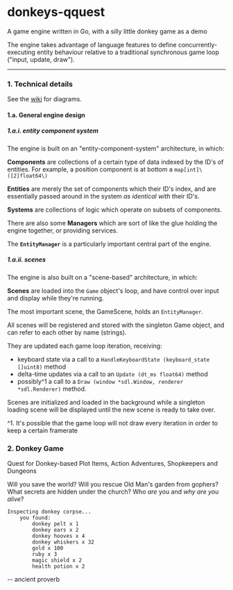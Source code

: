 
donkeys-qquest
===

A game engine written in Go, with a silly little donkey game as a demo

The engine takes advantage of language features to define concurrently-executing entity behaviour relative to a traditional synchronous game loop ("input, update, draw").


---


### 1. Technical details

See the [wiki](https://github.com/dt-rush/donkeys-qquest/wiki) for diagrams.

#### 1.a. General engine design

##### 1.a.i. entity component system

The engine is built on an "entity-component-system" architecture, in which:

**Components** are collections of a certain type of data indexed by the ID's of entities. For example, a position component is at bottom a `map[int]\([2]float64\)`

**Entities** are merely the set of components which their ID's index, and are essentially passed around in the system *as identical with* their ID's.

**Systems** are collections of logic which operate on subsets of components.

There are also some **Managers** which are sort of like the glue holding the engine together, or providing services.

The **`EntityManager`** is a particularly important central part of the engine.

##### 1.a.ii. scenes

The engine is also built on a "scene-based" architecture, in which:

**Scenes** are loaded into the `Game` object's loop, and have control over input and display while they're running.

The most important scene, the GameScene, holds an `EntityManager`.

All scenes will be registered and stored with the singleton Game object, and can refer to each other by name (strings).

They are updated each game loop iteration, receiving:

* keyboard state via a call to a `HandleKeyboardState (keyboard_state []uint8)` method
* delta-time updates via a call to an `Update (dt_ms float64)` method
* possibly^1 a call to a `Draw (window *sdl.Window, renderer *sdl.Renderer)` method.

Scenes are initialized and loaded in the background while a singleton loading scene will be displayed until the new scene is ready to take over.

^1. It's possible that the game loop will not draw every iteration in order to keep a certain framerate

### 2. Donkey Game

Quest for Donkey-based Plot Items, Action Adventures, Shopkeepers and Dungeons

Will you save the world? Will you rescue Old Man's garden from gophers? What secrets are hidden under the church? Who *are* you and *why are you alive*?

```
Inspecting donkey corpse...
    you found:
        donkey pelt x 1
        donkey ears x 2
        donkey hooves x 4
        donkey whiskers x 32
        gold x 100
        ruby x 3
        magic shield x 2
        health potion x 2
```
-- ancient proverb
